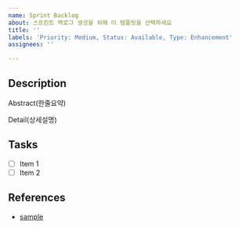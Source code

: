 ```yaml
---
name: Sprint Backlog
about: 스프린트 백로그 생성을 위해 이 템플릿을 선택하세요
title: ''
labels: 'Priority: Medium, Status: Available, Type: Enhancement'
assignees: ''

---
```


## Description

Abstract(한줄요약)

Detail(상세설명)

## Tasks
- [ ] Item 1
- [ ] Item 2

## References

- [sample](https://www.google.com)

